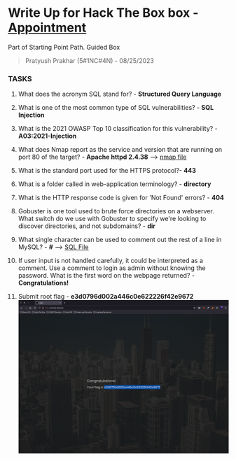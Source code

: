 # Write Up for Hack The Box box - [Appointment](https://app.hackthebox.com/starting-point?tier=1)

Part of Starting Point Path. Guided Box

> Pratyush Prakhar (5#1NC#4N) - 08/25/2023


### TASKS

1. What does the acronym SQL stand for? - **Structured Query Language**

2. What is one of the most common type of SQL vulnerabilities? - **SQL Injection**

3. What is the 2021 OWASP Top 10 classification for this vulnerability? - **A03:2021-Injection**

4. What does Nmap report as the service and version that are running on port 80 of the target? - **Apache httpd 2.4.38** --> [nmap file](https://github.com/pratty010/Boxes/blob/master/Hack%20The%20Box/Very%20Easy/Appointment/nmap/main.nmap)

5. What is the standard port used for the HTTPS protocol?- **443**

6. What is a folder called in web-application terminology? - **directory**

7. What is the HTTP response code is given for 'Not Found' errors? - **404** 

8. Gobuster is one tool used to brute force directories on a webserver. What switch do we use with Gobuster to specify we're looking to discover directories, and not subdomains? - **dir**

9. What single character can be used to comment out the rest of a line in MySQL? - **#** --> [SQL File](https://github.com/pratty010/Boxes/blob/master/Hack%20The%20Box/Very%20Easy/Appointment/web/sqldump.log)

10. If user input is not handled carefully, it could be interpreted as a comment. Use a comment to login as admin without knowing the password. What is the first word on the webpage returned? - **Congratulations!**

11. Submit root flag - **e3d0796d002a446c0e622226f42e9672**
![](https://github.com/pratty010/Boxes/blob/master/Hack%20The%20Box/Very%20Easy/Appointment/images/flag.png)
